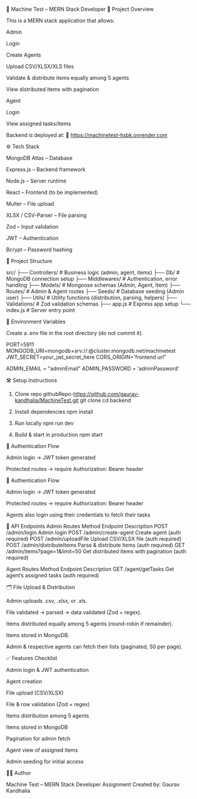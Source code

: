 📌 Machine Test – MERN Stack Developer
🚀 Project Overview

This is a MERN stack application that allows:

Admin

Login

Create Agents

Upload CSV/XLSX/XLS files

Validate & distribute items equally among 5 agents

View distributed items with pagination

Agent

Login

View assigned tasks/items

Backend is deployed at:
🔗 https://machinetest-hsbk.onrender.com


⚙️ Tech Stack

MongoDB Atlas – Database

Express.js – Backend framework

Node.js – Server runtime

React – Frontend (to be implemented)

Multer – File upload

XLSX / CSV-Parser – File parsing

Zod – Input validation

JWT – Authentication

Bcrypt – Password hashing

📂 Project Structure

src/
 ├── Controllers/   # Business logic (admin, agent, items)
 ├── Db/            # MongoDB connection setup
 ├── Middlewares/   # Authentication, error handling
 ├── Models/        # Mongoose schemas (Admin, Agent, Item)
 ├── Routes/        # Admin & Agent routes
 ├── Seeds/         # Database seeding (Admin user)
 ├── Utils/         # Utility functions (distribution, parsing, helpers)
 ├── Validations/   # Zod validation schemas
 ├── app.js         # Express app setup
 └── index.js       # Server entry point



 🔑 Environment Variables

Create a .env file in the root directory (do not commit it).

PORT=5911
MONGODB_URI=mongodb+srv://<username>:<password>@cluster.mongodb.net/machinetest
JWT_SECRET=your_jwt_secret_here
CORS_ORIGIN='frontend url"

ADMIN_EMAIL = "adminEmail"
ADMIN_PASSWORD = 'adminPassword'


🛠️ Setup Instructions
1. Clone repo
githubRepo-https://github.com/gaurav-kandhalia/MachineTest.git
git clone <repo-url>
cd backend

2. Install dependencies
npm install

3. Run locally
npm run dev

4. Build & start in production
npm start

🔐 Authentication Flow

Admin login → JWT token generated

Protected routes → require Authorization: Bearer <token> header

🔐 Authentication Flow

Admin login → JWT token generated

Protected routes → require Authorization: Bearer <token> header

Agents also login using their credentials to fetch their tasks


📌 API Endpoints
Admin Routes
Method	Endpoint	Description
POST	/admin/login	Admin login
POST	/admin/create-agent	Create agent (auth required)
POST	/admin/uploadFile	Upload CSV/XLSX file (auth required)
POST	/admin/distributeItems	Parse & distribute items (auth required)
GET	/admin/items?page=1&limit=50	Get distributed items with pagination (auth required)

Agent Routes
Method	Endpoint	Description
GET	/agent/getTasks	Get agent’s assigned tasks (auth required)


🗂️ File Upload & Distribution

Admin uploads .csv, .xlsx, or .xls.

File validated → parsed → data validated (Zod + regex).

Items distributed equally among 5 agents (round-robin if remainder).

Items stored in MongoDB.

Admin & respective agents can fetch their lists (paginated, 50 per page).


✅ Features Checklist

 Admin login & JWT authentication

 Agent creation

 File upload (CSV/XLSX)

 File & row validation (Zod + regex)

 Items distribution among 5 agents

 Items stored in MongoDB

 Pagination for admin fetch

 Agent view of assigned items

 Admin seeding for initial access


 👨‍💻 Author

Machine Test – MERN Stack Developer Assignment
Created by: Gaurav Kandhalia

